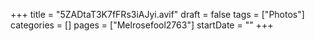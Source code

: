 +++
title = "5ZADtaT3K7fFRs3iAJyi.avif"
draft = false
tags = ["Photos"]
categories = []
pages = ["Melrosefool2763"]
startDate = ""
+++
